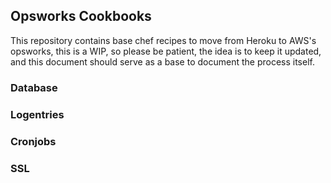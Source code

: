 ## Opsworks Cookbooks

This repository contains base chef recipes to move from Heroku to AWS's opsworks, this is a WIP, so please be patient, the idea is to keep it updated, and this document should serve as a base to document the process itself.

### Database
### Logentries
### Cronjobs
### SSL
